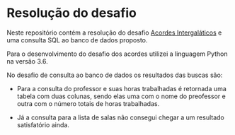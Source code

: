 # Resolução do desafio
Neste repositório contém a resolução do desafio [Acordes Intergaláticos](https://www.urionlinejudge.com.br/judge/en/problems/view/2658) e uma consulta SQL ao banco de dados proposto. 

Para o desenvolvimento do desafio dos acordes utilizei a linguagem Python na versão 3.6.

No desafio de consulta ao banco de dados os resultados das buscas são:

- Para a consulta do professor e suas horas trabalhadas é retornada uma tabela com duas colunas, sendo elas uma com o nome do preofessor e outra com o número totais de horas trabalhadas.

- Já a consulta para a lista de salas não consegui chegar a um resultado satisfatório ainda.